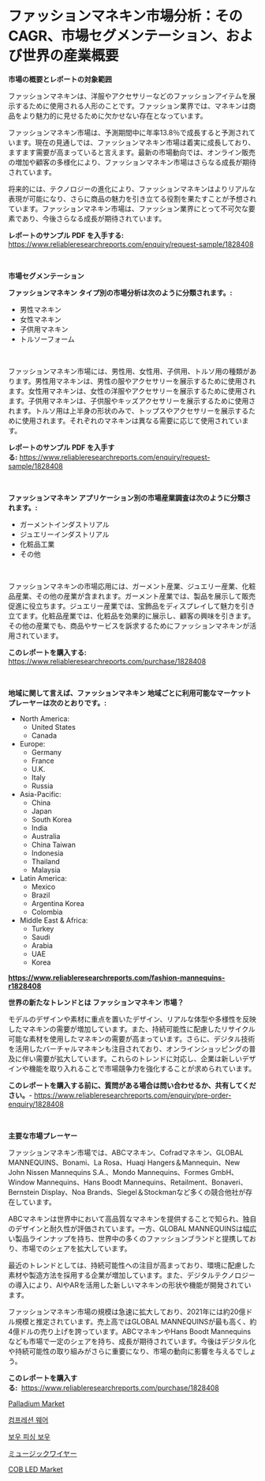 <p><h1>ファッションマネキン市場分析：そのCAGR、市場セグメンテーション、および世界の産業概要</h1></p><p><strong>市場の概要とレポートの対象範囲</strong></p>
<p><p>ファッションマネキンは、洋服やアクセサリーなどのファッションアイテムを展示するために使用される人形のことです。ファッション業界では、マネキンは商品をより魅力的に見せるために欠かせない存在となっています。</p><p>ファッションマネキン市場は、予測期間中に年率13.8％で成長すると予測されています。現在の見通しでは、ファッションマネキン市場は着実に成長しており、ますます需要が高まっていると言えます。最新の市場動向では、オンライン販売の増加や顧客の多様化により、ファッションマネキン市場はさらなる成長が期待されています。</p><p>将来的には、テクノロジーの進化により、ファッションマネキンはよりリアルな表現が可能になり、さらに商品の魅力を引き立てる役割を果たすことが予想されています。ファッションマネキン市場は、ファッション業界にとって不可欠な要素であり、今後さらなる成長が期待されています。</p></p>
<p><strong>レポートのサンプル PDF を入手する:</strong> <a href="https://www.reliableresearchreports.com/enquiry/request-sample/1828408">https://www.reliableresearchreports.com/enquiry/request-sample/1828408</a></p>
<p>&nbsp;</p>
<p><strong>市場セグメンテーション</strong></p>
<p><strong>ファッションマネキン タイプ別の市場分析は次のように分類されます。:</strong></p>
<p><ul><li>男性マネキン</li><li>女性マネキン</li><li>子供用マネキン</li><li>トルソーフォーム</li></ul></p>
<p>&nbsp;</p>
<p><p>ファッションマネキン市場には、男性用、女性用、子供用、トルソ用の種類があります。男性用マネキンは、男性の服やアクセサリーを展示するために使用されます。女性用マネキンは、女性の洋服やアクセサリーを展示するために使用されます。子供用マネキンは、子供服やキッズアクセサリーを展示するために使用されます。トルソ用は上半身の形状のみで、トップスやアクセサリーを展示するために使用されます。それぞれのマネキンは異なる需要に応じて使用されています。</p></p>
<p><strong>レポートのサンプル PDF を入手する:</strong>&nbsp;<a href="https://www.reliableresearchreports.com/enquiry/request-sample/1828408">https://www.reliableresearchreports.com/enquiry/request-sample/1828408</a></p>
<p>&nbsp;</p>
<p><strong> ファッションマネキン アプリケーション別の市場産業調査は次のように分類されます。:</strong></p>
<p><ul><li>ガーメントインダストリアル</li><li>ジュエリーインダストリアル</li><li>化粧品工業</li><li>その他</li></ul></p>
<p>&nbsp;</p>
<p><p>ファッションマネキンの市場応用には、ガーメント産業、ジュエリー産業、化粧品産業、その他の産業が含まれます。ガーメント産業では、製品を展示して販売促進に役立ちます。ジュエリー産業では、宝飾品をディスプレイして魅力を引き立てます。化粧品産業では、化粧品を効果的に展示し、顧客の興味を引きます。その他の産業でも、商品やサービスを訴求するためにファッションマネキンが活用されています。</p></p>
<p><strong>このレポートを購入する:</strong>&nbsp; <a href="https://www.reliableresearchreports.com/purchase/1828408">https://www.reliableresearchreports.com/purchase/1828408</a></p>
<p>&nbsp;</p>
<p><strong>地域に関して言えば、ファッションマネキン 地域ごとに利用可能なマーケットプレーヤーは次のとおりです。:</strong></p>
<p><ul>
    <li>
        North America:
        <ul>
            <li>United States</li>
            <li>Canada</li>
        </ul>
    </li>
    <li>
        Europe:
        <ul>
            <li>Germany</li>
            <li>France</li>
            <li>U.K.</li>
            <li>Italy</li>
            <li>Russia</li>
        </ul>
    </li>
    <li>
        Asia-Pacific:
        <ul>
            <li>China</li>
            <li>Japan</li>
            <li>South Korea</li>
            <li>India</li>
            <li>Australia</li>
            <li>China Taiwan</li>
            <li>Indonesia</li>
            <li>Thailand</li>
            <li>Malaysia</li>
        </ul>
    </li>
    <li>
        Latin America:
        <ul>
            <li>Mexico</li>
            <li>Brazil</li>
            <li>Argentina Korea</li>
            <li>Colombia</li>
        </ul>
    </li>
    <li>
        Middle East & Africa:
        <ul>
            <li>Turkey</li>
            <li>Saudi</li>
            <li>Arabia</li>
            <li>UAE</li>
            <li>Korea</li>
        </ul>
    </li>
    </ul></p>
<p><strong><a href="https://www.reliableresearchreports.com/fashion-mannequins-r1828408">https://www.reliableresearchreports.com/fashion-mannequins-r1828408</a></strong>&nbsp;</p>
<p><strong>世界の新たなトレンドとは ファッションマネキン 市場？</strong></p>
<p><p>モデルのデザインや素材に重点を置いたデザイン、リアルな体型や多様性を反映したマネキンの需要が増加しています。また、持続可能性に配慮したリサイクル可能な素材を使用したマネキンの需要が高まっています。さらに、デジタル技術を活用したバーチャルマネキンも注目されており、オンラインショッピングの普及に伴い需要が拡大しています。これらのトレンドに対応し、企業は新しいデザインや機能を取り入れることで市場競争力を強化することが求められています。</p></p>
<p><strong>このレポートを購入する前に、質問がある場合は問い合わせるか、共有してください。</strong>- <a href="https://www.reliableresearchreports.com/enquiry/pre-order-enquiry/1828408">https://www.reliableresearchreports.com/enquiry/pre-order-enquiry/1828408</a></p>
<p>&nbsp;</p>
<p><strong>主要な市場プレーヤー</strong></p>
<p><p>ファッションマネキン市場では、ABCマネキン、Cofradマネキン、GLOBAL MANNEQUINS、Bonami、La Rosa、Huaqi Hangers＆Mannequin、New John Nissen Mannequins S.A.、Mondo Mannequins、Formes GmbH、Window Mannequins、Hans Boodt Mannequins、Retailment、Bonaveri、Bernstein Display、Noa Brands、Siegel＆Stockmanなど多くの競合他社が存在しています。</p><p>ABCマネキンは世界中において高品質なマネキンを提供することで知られ、独自のデザインと耐久性が評価されています。一方、GLOBAL MANNEQUINSは幅広い製品ラインナップを持ち、世界中の多くのファッションブランドと提携しており、市場でのシェアを拡大しています。</p><p>最近のトレンドとしては、持続可能性への注目が高まっており、環境に配慮した素材や製造方法を採用する企業が増加しています。また、デジタルテクノロジーの導入により、AIやARを活用した新しいマネキンの形状や機能が開発されています。</p><p>ファッションマネキン市場の規模は急速に拡大しており、2021年には約20億ドル規模と推定されています。売上高ではGLOBAL MANNEQUINSが最も高く、約4億ドルの売り上げを誇っています。ABCマネキンやHans Boodt Mannequinsなども市場で一定のシェアを持ち、成長が期待されています。今後はデジタル化や持続可能性の取り組みがさらに重要になり、市場の動向に影響を与えるでしょう。</p></p>
<p><strong>このレポートを購入する:</strong>&nbsp;&nbsp;<a href="https://www.reliableresearchreports.com/purchase/1828408">https://www.reliableresearchreports.com/purchase/1828408</a></p>
<p><p><a href="https://issuu.com/reportprime-2/docs/palladium-market-size-2030.pptx">Palladium Market</a></p><p><a href="https://medium.com/@jesseperry626/%EC%95%95%EC%B6%95-%EC%9D%98%EB%A5%98-%EC%8B%9C%EC%9E%A5-%EB%B6%84%EC%84%9D-cagr-%EC%8B%9C%EC%9E%A5-%EC%84%B8%EB%B6%84%ED%99%94-%EB%B0%8F-%EA%B8%80%EB%A1%9C%EB%B2%8C-%EC%82%B0%EC%97%85-%EA%B0%9C%EC%9A%94-abd396d56f68">컴프레션 웨어</a></p><p><a href="https://github.com/KellyLyncyh543964/Market-Research-Report-List-1/blob/main/484550729611.md">보우 피싱 보우</a></p><p><a href="https://medium.com/@demarcuskuhlman/%E9%9F%B3%E6%A5%BD%E3%83%AF%E3%82%A4%E3%83%A4%E3%83%BC%E5%B8%82%E5%A0%B4%E3%81%AE%E8%A6%8F%E6%A8%A1-cagr-%E3%83%88%E3%83%AC%E3%83%B3%E3%83%89-2024-2030-d16c2234c376">ミュージックワイヤー</a></p><p><a href="https://www.linkedin.com/pulse/cob-led-market-size-reveals-best-marketing-channels-global-nh7ke?trackingId=o3MSl5a8rQqs7gIAdUC1nw%3D%3D">COB LED Market</a></p></p>